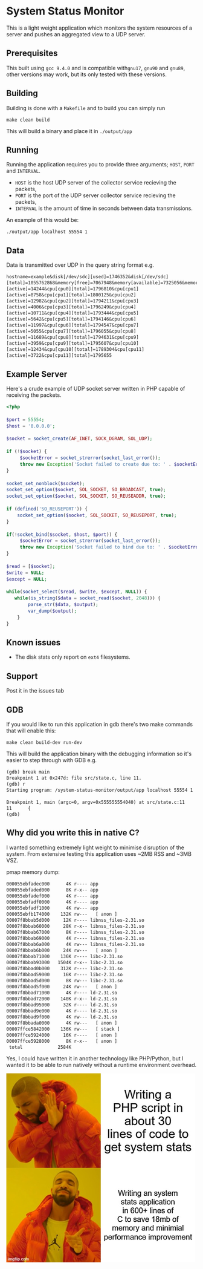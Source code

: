 # System Status Monitor

This is a light weight application which monitors the system resources of a server and pushes an aggregated view to a UDP server.

## Prerequisites

This built using `gcc 9.4.0` and is compatible with`gnu17`, `gnu90` and `gnu89`, other versions  may work, but its only tested with these versions.

## Building

Building is done with a `Makefile` and to build you can simply run

```shell
make clean build
```

This will build a binary and place it in `./output/app`

## Running

Running the application requires you to provide three arguments; `HOST`, `PORT` and `INTERVAL`.
 - `HOST` is the host UDP server of the collector service recieving the packets,
 - `PORT` is the port of the UDP server collector service recieving the packets,
 - `INTERVAL` is the amount of time in seconds between data transmissions.

An example of this would be:

```shell
./output/app localhost 55554 1
```

## Data

Data is transmitted over UDP in the query string format e.g.

```
hostname=example&disk[/dev/sdc][used]=1746352&disk[/dev/sdc][total]=1055762868&memory[free]=7067948&memory[available]=7325056&memory[total]=8082584&cpu[cpu0][active]=14244&cpu[cpu0][total]=1796810&cpu[cpu1][active]=8758&cpu[cpu1][total]=1800125&cpu[cpu2][active]=12982&cpu[cpu2][total]=1794211&cpu[cpu3][active]=4006&cpu[cpu3][total]=1796249&cpu[cpu4][active]=10711&cpu[cpu4][total]=1793444&cpu[cpu5][active]=5642&cpu[cpu5][total]=1794146&cpu[cpu6][active]=11997&cpu[cpu6][total]=1794547&cpu[cpu7][active]=5055&cpu[cpu7][total]=1796055&cpu[cpu8][active]=11689&cpu[cpu8][total]=1794631&cpu[cpu9][active]=3959&cpu[cpu9][total]=1795607&cpu[cpu10][active]=12434&cpu[cpu10][total]=1789304&cpu[cpu11][active]=3722&cpu[cpu11][total]=1795655
```

## Example Server

Here's a crude example of UDP socket server written in PHP capable of receiving the packets.

```php
<?php

$port = 55554;
$host = '0.0.0.0';

$socket = socket_create(AF_INET, SOCK_DGRAM, SOL_UDP);

if (!$socket) {
     $socketError = socket_strerror(socket_last_error());
     throw new Exception('Socket failed to create due to: ' . $socketError);
}

socket_set_nonblock($socket);
socket_set_option($socket, SOL_SOCKET, SO_BROADCAST, true);
socket_set_option($socket, SOL_SOCKET, SO_REUSEADDR, true);

if (defined('SO_REUSEPORT')) {
    socket_set_option($socket, SOL_SOCKET, SO_REUSEPORT, true);
}

if(!socket_bind($socket, $host, $port)) {
     $socketError = socket_strerror(socket_last_error());
     throw new Exception('Socket failed to bind due to: ' . $socketError);
}

$read = [$socket]; 
$write = NULL; 
$except = NULL;

while(socket_select($read, $write, $except, NULL)) {
   while(is_string($data = socket_read($socket, 2048))) {
        parse_str($data, $output);
        var_dump($output);
    }
}

```

## Known issues

- The disk stats only report on `ext4` filesystems.

## Support

Post it in the issues tab

## GDB

If you would like to run this application in gdb there's two make commands that will enable this:

```shell
make clean build-dev run-dev
```

This will build the application binary with the debugging information so it's easier to step through with GDB e.g.

```gdb
(gdb) break main
Breakpoint 1 at 0x247d: file src/state.c, line 11.
(gdb) r
Starting program: /system-status-monitor/output/app localhost 55554 1

Breakpoint 1, main (argc=0, argv=0x555555554040) at src/state.c:11
11      {
(gdb)
```

## Why did you write this in native C?

I wanted something extremely light weight to minimise disruption of the system.
From extensive testing this application uses ~2MB RSS and ~3MB VSZ.

pmap memory dump:
```
000055ebfadec000      4K r---- app
000055ebfaded000      8K r-x-- app
000055ebfadef000      4K r---- app
000055ebfadf0000      4K r---- app
000055ebfadf1000      4K rw--- app
000055ebfb174000    132K rw---   [ anon ]
00007f8bbab5d000     12K r---- libnss_files-2.31.so
00007f8bbab60000     28K r-x-- libnss_files-2.31.so
00007f8bbab67000      8K r---- libnss_files-2.31.so
00007f8bbab69000      4K r---- libnss_files-2.31.so
00007f8bbab6a000      4K rw--- libnss_files-2.31.so
00007f8bbab6b000     24K rw---   [ anon ]
00007f8bbab71000    136K r---- libc-2.31.so
00007f8bbab93000   1504K r-x-- libc-2.31.so
00007f8bbad0b000    312K r---- libc-2.31.so
00007f8bbad59000     16K r---- libc-2.31.so
00007f8bbad5d000      8K rw--- libc-2.31.so
00007f8bbad5f000     24K rw---   [ anon ]
00007f8bbad71000      4K r---- ld-2.31.so
00007f8bbad72000    140K r-x-- ld-2.31.so
00007f8bbad95000     32K r---- ld-2.31.so
00007f8bbad9e000      4K r---- ld-2.31.so
00007f8bbad9f000      4K rw--- ld-2.31.so
00007f8bbada0000      4K rw---   [ anon ]
00007ffce5842000    136K rw---   [ stack ]
00007ffce5924000     16K r----   [ anon ]
00007ffce5928000      8K r-x--   [ anon ]
 total             2584K
```

Yes, I could have written it in another technology like PHP/Python, but I wanted it to be able to run natively without a runtime environment overhead.

![Meme](https://raw.githubusercontent.com/willitscale/system-status-monitor/main/res/meme.jpg?raw=true)
